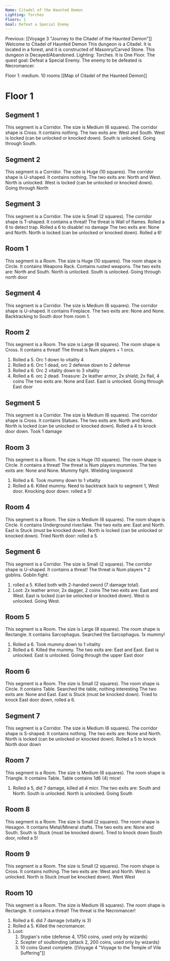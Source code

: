 ```yaml
---
Name: Citadel of the Haunted Demon
Lighting: Torches
Floors: 1
Goal: Defeat a Special Enemy
---
```


Previous: [[Voyage 3 "Journey to the Citadel of the Haunted Demon"]]
Welcome to Citadel of Haunted Demon 
This dungeon is a Citadel. It is located in a forest, and it is constructed of Masonry/Carved Stone.
This dungeon is Decayed/Abandoned. Lighting: Torches. It is One Floor.
The quest goal: Defeat a Special Enemy.
The enemy to be defeated is Necromancer.

Floor 1: medium. 10 rooms
[[Map of Citadel of the Haunted Demon]]
# Floor 1
## Segment 1
This segment is a Corridor. The size is Medium (6 squares).
The corridor shape is Cross. It contains nothing.
The two exits are: West and South.
West is locked (can be unlocked or knocked down).
South is unlocked.
Going through South.
## Segment 2
This segment is a Corridor. The size is Huge (10 squares).
The corridor shape is U-shaped. It contains nothing.
The two exits are: North and West.
North is unlocked.
West is locked (can be unlocked or knocked down).
Going through North
## Segment 3
This segment is a Corridor. The size is Small (2 squares).
The corridor shape is T-shaped. It contains a threat! The threat is Wall of flames.
Rolled a 6 to detect trap.
Rolled a 6 to disable! no damage
The two exits are: None and North.
North is locked (can be unlocked or knocked down). Rolled a 6!
## Room 1
This segment is a Room. The size is Huge (10 squares).
The room shape is Circle. It contains Weapons Rack. Contains rusted weapons.
The two exits are: North and South.
North is unlocked.
South is unlocked. Going through north door
## Segment 4
This segment is a Corridor. The size is Medium (6 squares).
The corridor shape is U-shaped. It contains Fireplace.
The two exits are: None and None. Backtracking to South door from room 1.
## Room 2
This segment is a Room. The size is Large (8 squares).
The room shape is Cross. It contains a threat! The threat is Num players + 1 orcs.
1. Rolled a 5. Orc 1 down to vitality 4
2. Rolled a 6. Orc 1 dead, orc 2 defense down to 2 defense
3. Rolled a 6. Orc 2 vitality down to 3 vitality
4. Rolled a 6. orc 2 dead. Treasure: 2x leather armor, 2x shield, 2x flail, 4 coins
The two exits are: None and East.
East is unlocked. Going through East door
## Segment 5
This segment is a Corridor. The size is Medium (6 squares).
The corridor shape is Cross. It contains Statues.
The two exits are: North and None.
North is locked (can be unlocked or knocked down).
Rolled a 4 to knock door down. Took 1 damage
## Room 3
This segment is a Room. The size is Huge (10 squares).
The room shape is Circle. It contains a threat! The threat is Num players mummies.
The two exits are: None and None.
Mummy fight. Wielding longsword
1. Rolled a 6. Took mummy down to 1 vitality
2. Rolled a 6. Killed mummy.
Need to backtrack back to segment 1, West door. Knocking door down: rolled a 5!
## Room 4
This segment is a Room. The size is Medium (6 squares).
The room shape is Circle. It contains Underground river/lake.
The two exits are: East and North.
East is Stuck (must be knocked down).
North is locked (can be unlocked or knocked down).
Tried North door: rolled a 5.
## Segment 6
This segment is a Corridor. The size is Small (2 squares).
The corridor shape is U-shaped. It contains a threat! The threat is Num players * 2 goblins.
Goblin fight:
1. rolled a 5. Killed both with 2-handed sword (7 damage total). 
2. Loot: 2x leather armor, 2x dagger, 2 coins
The two exits are: East and West.
East is locked (can be unlocked or knocked down).
West is unlocked.
Going West.
## Room 5
This segment is a Room. The size is Large (8 squares).
The room shape is Rectangle. It contains Sarcophagus.
Searched the Sarcophagus. 1x mummy!
1. Rolled a 6. Took mummy down to 1 vitality
2. Rolled a 6. Killed the mummy.
The two exits are: East and East.
East is unlocked.
East is unlocked.
Going through the upper East door
## Room 6
This segment is a Room. The size is Small (2 squares).
The room shape is Circle. It contains Table.
Searched the table, nothing interesting
The two exits are: None and East.
East is Stuck (must be knocked down).
Tried to knock East door down, rolled a 6.
## Segment 7
This segment is a Corridor. The size is Medium (6 squares).
The corridor shape is S-shaped. It contains nothing.
The two exits are: None and North.
North is locked (can be unlocked or knocked down).
Rolled a 5 to knock North door down
## Room 7
This segment is a Room. The size is Medium (6 squares).
The room shape is Triangle. It contains Table.
Table contains 1d6 (4) mice!
1. Rolled a 5, did 7 damage, killed all 4 micr.
The two exits are: South and North.
South is unlocked.
North is unlocked.
Going South
## Room 8
This segment is a Room. The size is Small (2 squares).
The room shape is Hexagon. It contains Metal/Mineral shafts.
The two exits are: None and South.
South is Stuck (must be knocked down).
Tried to knock down South door, rolled a 5!
## Room 9
This segment is a Room. The size is Small (2 squares).
The room shape is Cross. It contains nothing.
The two exits are: West and North.
West is unlocked.
North is Stuck (must be knocked down).
Went West
## Room 10
This segment is a Room. The size is Medium (6 squares).
The room shape is Rectangle. It contains a threat! The threat is the Necromancer!
1. Rolled a 6. did 7 damage (vitality is 3)
2. Rolled a 5. Killed the necromancer.
3. Loot:
	1. Stygian's robe (defense 4, 1750 coins, used only by wizards)
	2. Scepter of soulbinding (attack 2, 200 coins, used only by wizards)
	3. 10 coins
Quest complete. [[Voyage 4 "Voyage to the Temple of Vile Suffering"]]













